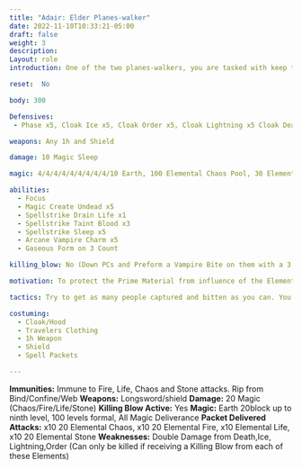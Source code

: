 ```yaml
---
title: "Adair: Elder Planes-walker"
date: 2022-11-10T10:33:21-05:00
draft: false
weight: 3
description: 
Layout: role
introduction: One of the two planes-walkers, you are tasked with keep the Elemental Planes in check and making sure they do not interfere with The Prime Material world. A balance must be kept and you aim to make sure it is. After the influx of void and time brought about the ruin of different locations, you and your partner Daimon have been scouring Tyrria for clues. The Orcs newfound powers seem suspect and rife with Void magicks and you aim to get to the bottom of it.

reset:  No

body: 300

Defensives: 
 - Phase x5, Cloak Ice x5, Cloak Order x5, Cloak Lightning x5 Cloak Death x5, Return Magic x5

weapons: Any 1h and Shield

damage: 10 Magic Sleep

magic: 4/4/4/4/4/4/4/4/4/10 Earth, 100 Elemental Chaos Pool, 30 Elemental Chaos x10

abilities: 
  - Focus
  - Magic Create Undead x5
  - Spellstrike Drain Life x1
  - Spellstrike Taint Blood x3
  - Spellstrike Sleep x5
  - Arcane Vampire Charm x5
  - Gaseous Form on 3 Count

killing_blow: No (Down PCs and Preform a Vampire Bite on them with a 3 count, Move to next victim. Your bite automatically stabilizes PCs)

motivation: To protect the Prime Material from influence of the Elemental Planes and keep the balance of the cosmology.

tactics: Try to get as many people captured and bitten as you can. You have no interest in killing them. Just biting them and letting Vampiric Infection take its course slowly.

costuming: 
  - Cloak/Hood
  - Travelers Clothing
  - 1h Weapon
  - Shield
  - Spell Packets

---
```


**Immunities:** Immune to Fire, Life, Chaos and Stone attacks. Rip from Bind/Confine/Web
**Weapons:** Longsword/shield
**Damage:** 20 Magic (Chaos/Fire/Life/Stone)
**Killing Blow Active:** Yes
**Magic:** Earth 20block up to ninth level, 100 levels formal, All Magic Deliverance
**Packet Delivered Attacks:** x10 20 Elemental Chaos, x10 20 Elemental Fire, x10 Elemental Life, x10 20 Elemental Stone
**Weaknesses:** Double Damage from Death,Ice, Lightning,Order (Can only be killed if receiving a Killing Blow from each of these Elements)

